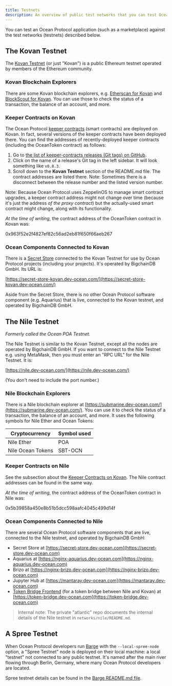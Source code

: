```yaml
---
title: Testnets
description: An overview of public test networks that you can test Ocean Protocol applications against.
---
```


You can test an Ocean Protocol application (such as a marketplace) against the test networks (testnets) described below.

## The Kovan Testnet

The [Kovan Testnet](https://github.com/kovan-testnet/proposal) (or just "Kovan") is a public Ethereum testnet operated by members of the Ethereum community.

### Kovan Blockchain Explorers

There are some Kovan blockchain explorers, e.g. [Etherscan for Kovan](https://kovan.etherscan.io/) and [BlockScout for Kovan](https://blockscout.com/eth/kovan). You can use those to check the status of a transaction, the balance of an account, and more.

### Keeper Contracts on Kovan

The Ocean Protocol [keeper contracts](https://github.com/oceanprotocol/keeper-contracts) (smart contracts) are deployed on Kovan. In fact, several versions of the keeper contracts have been deployed there. You can find the addresses of recently-deployed keeper contracts (including the OceanToken contract) as follows:

1. Go to [the list of keeper-contracts releases (Git tags) on GitHub](https://github.com/oceanprotocol/keeper-contracts/releases).
1. Click on the name of a release's Git tag in the left sidebar. It will look something like `v0.8.3`.
1. Scroll down to the **Kovan Testnet** section of the README.md file. The contract addresses are listed there. Note: Sometimes there is a disconnect between the release number and the listed version number.

Note: Because Ocean Protocol uses ZeppelinOS to manage smart contract upgrades, a keeper contract address might not change over time (because it's just the address _of the proxy contract_) but the actually-used smart contract might change, along with its functionality.

_At the time of writing_, the contract address of the OceanToken contract in Kovan was:

0x963f52e2f4827ef82c56ad2eb81f650f66aeb267

### Ocean Components Connected to Kovan

There is a [Secret Store](/concepts/components/#secret-store) connected to the Kovan Testnet for use by Ocean Protocol projects (including your projects). It's operated by BigchainDB GmbH. Its URL is:

[https://secret-store-kovan.dev-ocean.com/](https://secret-store-kovan.dev-ocean.com/)

Aside from the Secret Store, there is no other Ocean Protocol software component (e.g. Aquarius) that is live, connected to the Kovan testnet, and operated by BigchainDB GmbH.

## The Nile Testnet

_Formerly called the Ocean POA Testnet._

The Nile Testnet is similar to the Kovan Testnet, except all the nodes are operated by BigchainDB GmbH.
If you want to connect to the Nile Testnet e.g. using MetaMask, then you must enter an "RPC URL" for the Nile Testnet. It is:

[https://nile.dev-ocean.com/](https://nile.dev-ocean.com/)

(You don't need to include the port number.)

### Nile Blockchain Explorers

There is a Nile blockchain explorer at [https://submarine.dev-ocean.com/](https://submarine.dev-ocean.com/). You can use it to check the status of a transaction, the balance of an account, and more. It uses the following symbols for Nile Ether and Ocean Tokens:

Cryptocurrency    | Symbol used
------------------|------------
Nile Ether        | POA
Nile Ocean Tokens | SBT-OCN

### Keeper Contracts on Nile

See the subsection about the [Keeper Contracts on Kovan](#keeper-contracts-on-kovan). The Nile contract addresses can be found in the same way.

_At the time of writing_, the contract address of the OceanToken contract in Nile was:

0x5b39858a450e8b51b5dcc598aafc4045c499d14f

### Ocean Components Connected to Nile

There are several Ocean Protocol software components that are live, connected to the Nile testnet, and operated by BigchainDB GmbH:

- Secret Store at [https://secret-store.dev-ocean.com](https://secret-store.dev-ocean.com)
- Aquarius at [https://nginx-aquarius.dev-ocean.com](https://nginx-aquarius.dev-ocean.com)
- Brizo at [https://nginx-brizo.dev-ocean.com](https://nginx-brizo.dev-ocean.com)
- Jupyter Hub at [https://mantaray.dev-ocean.com](https://mantaray.dev-ocean.com)
- [Token Bridge Frontend](https://github.com/oceanprotocol/bridge-ui) (for a token bridge between Nile and Kovan) at [https://token-bridge.dev-ocean.com](https://token-bridge.dev-ocean.com)

> Internal note: The private "atlantic" repo documents the internal details of the Nile testnet in `networks/nile/README.md`.

## A Spree Testnet

When Ocean Protocol developers run [Barge](https://github.com/oceanprotocol/barge) with the `--local-spree-node` option, a "Spree Testnet" node is deployed on their local machine: a local "testnet" not connected to any public testnet. It's named after the main river flowing through Berlin, Germany, where many Ocean Protocol developers are located.

Spree testnet details can be found in the [Barge README.md file](https://github.com/oceanprotocol/barge/blob/develop/README.md).
